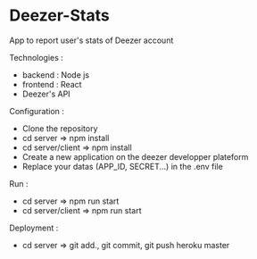 # Deezer-Stats
App to report user's stats of Deezer account

Technologies : 
  - backend : Node js
  - frontend : React
  - Deezer's API

Configuration :
  - Clone the repository
  - cd server => npm install
  - cd server/client => npm install
  - Create a new application on the deezer developper plateform
  - Replace your datas (APP_ID, SECRET...) in the .env file


Run :
  - cd server => npm run start
  - cd server/client => npm run start

Deployment : 
  - cd server => git add., git commit, git push heroku master

